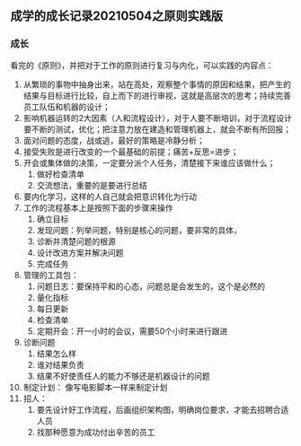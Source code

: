 ## 成学的成长记录20210504之原则实践版

### 成长

看完的《原则》，并把对于工作的原则进行复习与内化，可以实践的内容点：

1. 从繁琐的事物中抽身出来，站在高处，观察整个事情的原因和结果，把产生的结果与目标进行比较，自上而下的进行审视，这就是高层次的思考；持续完善员工队伍和机器的设计；
2. 影响机器运转的2大因素（人和流程设计），对于人要不断培训，对于流程设计要不断的测试，优化；把注意力放在建造和管理机器上，就会不断有所回报；
3. 面对问题的态度，战或逃，最好的策略是冷静分析；
4. 接受失败是进行改变的一个最基础的前提；痛苦+反思=进步；
5. 开会或集体做的决策，一定要分派个人任务，清楚接下来谁应该做什么；
   1. 做好检查清单
   2. 交流想法，重要的是要进行总结
6. 要内化学习，这样的人自己就会把意识转化为行动
7. 工作的流程基本上是按照下面的步骤来操作
   1. 确立目标
   2. 发现问题：列举问题，特别是核心的问题，要非常的具体，
   3. 诊断并清楚问题的根源
   4. 设计改进方案并解决问题
   5. 完成任务
8. 管理的工具包：
   1. 问题日志：要保持平和的心态，问题总是会发生的，这个是必然的
   2. 量化指标
   3. 每日更新
   4. 检查清单
   5. 定期开会：开一小时的会议，需要50个小时来进行跟进
9. 诊断问题
   1. 结果怎么样
   2. 谁对结果负责
   3. 结果不好使责任人的能力不够还是机器设计的问题
10. 制定计划： 像写电影脚本一样来制定计划
11. 招人：
    1. 要先设计好工作流程，后画组织架构图，明确岗位要求，才能去招聘合适人员
    2. 找那种愿意为成功付出辛苦的员工
